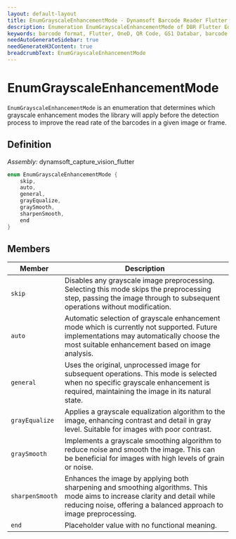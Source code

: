 ```yaml
---
layout: default-layout
title: EnumGrayscaleEnhancementMode - Dynamsoft Barcode Reader Flutter
description: Enumeration EnumGrayscaleEnhancementMode of DBR Flutter Edition defines the modes for extracting barcode data during the final phase of the barcode decoding process
keywords: barcode format, Flutter, OneD, QR Code, GS1 Databar, barcode reader, settings, grayscale
needAutoGenerateSidebar: true
needGenerateH3Content: true
breadcrumbText: EnumGrayscaleEnhancementMode
---
```


# EnumGrayscaleEnhancementMode

`EnumGrayscaleEnhancementMode` is an enumeration that determines which grayscale enhancement modes the library will apply before the detection process to improve the read rate of the barcodes in a given image or frame.

## Definition

*Assembly:* dynamsoft_capture_vision_flutter

```dart
enum EnumGrayscaleEnhancementMode {
    skip,
    auto,
    general,
    grayEqualize,
    graySmooth,
    sharpenSmooth,
    end
}
```

## Members

| Member | Description |
| ------ | ----------- |
| `skip` | Disables any grayscale image preprocessing. Selecting this mode skips the preprocessing step, passing the image through to subsequent operations without modification. |
| `auto` | Automatic selection of grayscale enhancement mode which is currently not supported. Future implementations may automatically choose the most suitable enhancement based on image analysis. |
| `general` | Uses the original, unprocessed image for subsequent operations. This mode is selected when no specific grayscale enhancement is required, maintaining the image in its natural state. |
| `grayEqualize` | Applies a grayscale equalization algorithm to the image, enhancing contrast and detail in gray level. Suitable for images with poor contrast. |
| `graySmooth` | Implements a grayscale smoothing algorithm to reduce noise and smooth the image. This can be beneficial for images with high levels of grain or noise. |
| `sharpenSmooth` | Enhances the image by applying both sharpening and smoothing algorithms. This mode aims to increase clarity and detail while reducing noise, offering a balanced approach to image preprocessing. |
| `end` | Placeholder value with no functional meaning. |
